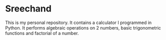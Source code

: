 # Sreechand
This is my personal repository.
It contains a calculator I programmed in Python. 
It performs algebraic operations on 2 numbers, basic trigonometric functions and factorial of a number.
